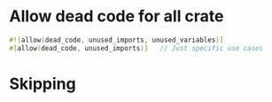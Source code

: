 # Allow dead code for all crate

```rust
#![allow(dead_code, unused_imports, unused_variables)]
#[allow(dead_code, unused_imports)]   // Just specific use cases
```




# Skipping
